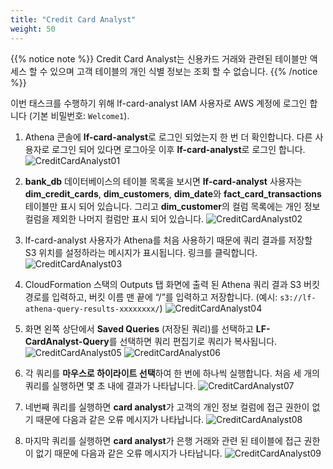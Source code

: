 ```yaml
---
title: "Credit Card Analyst"
weight: 50
---
```


{{% notice note %}}
Credit Card Analyst는 신용카드 거래와 관련된 테이블만 액세스 할 수 있으며 고객 테이블의 개인 식별 정보는 조회 할 수 없습니다. 
{{% /notice %}}

이번 태스크를 수행하기 위해 lf-card-analyst IAM 사용자로 AWS 계정에 로그인 합니다 (기본 비밀번호: `Welcome1`).

1. Athena 콘솔에 **lf-card-analyst**로 로그인 되었는지 한 번 더 확인합니다. 다른 사용자로 로그인 되어 있다면 로그아웃 이후 **lf-card-analyst**로 로그인 합니다. 
![CreditCardAnalyst01](/images/credit_card_analyst_01.png)

2. **bank_db** 데이터베이스의 테이블 목록을 보시면 **lf-card-analyst** 사용자는 **dim_credit_cards**, **dim_customers**, **dim_date**와 **fact_card_transactions** 테이블만 표시 되어 있습니다. 그리고 **dim_customer**의 컬럼 목록에는 개인 정보 컬럼을 제외한 나머지 컬럼만 표시 되어 있습니다.
![CreditCardAnalyst02](/images/credit_card_analyst_02.png)

3. lf-card-analyst 사용자가 Athena를 처음 사용하기 때문에 쿼리 결과를 저장할 S3 위치를 설정하라는 메시지가 표시됩니다. 링크를 클릭합니다.
![CreditCardAnalyst03](/images/credit_card_analyst_03.png)

4. CloudFormation 스택의 Outputs 탭 화면에 출력 된 Athena 쿼리 결과 S3 버킷 경로를 입력하고, 버킷 이름 맨 끝에 “/”를 입력하고 저장합니다. (예시: `s3://lf-athena-query-results-xxxxxxxx/`)
![CreditCardAnalyst04](/images/credit_card_analyst_04.png)

5. 화면 왼쪽 상단에서 **Saved Queries** (저장된 쿼리)를 선택하고 **LF-CardAnalyst-Query**를 선택하면 쿼리 편집기로 쿼리가 복사됩니다.
![CreditCardAnalyst05](/images/credit_card_analyst_05.png)
![CreditCardAnalyst06](/images/credit_card_analyst_06.png)

6. 각 쿼리를 **마우스로 하이라이트 선택**하여 한 번에 하나씩 실행합니다. 처음 세 개의 쿼리를 실행하면 몇 초 내에 결과가 나타납니다.
![CreditCardAnalyst07](/images/credit_card_analyst_07.png)

7. 네번째 쿼리를 실행하면 **card analyst**가 고객의 개인 정보 컬럼에 접근 권한이 없기 때문에 다음과 같은 오류 메시지가 나타납니다.
![CreditCardAnalyst08](/images/credit_card_analyst_08.png)

8. 마지막 쿼리를 실행하면 **card analyst**가 은행 거래와 관련 된 테이블에 접근 권한이 없기 때문에 다음과 같은 오류 메시지가 나타납니다.
![CreditCardAnalyst09](/images/credit_card_analyst_09.png)
